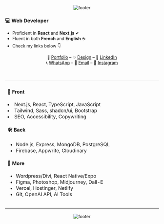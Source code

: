   <div align="center">
      <img src="https://s1.ezgif.com/tmp/ezgif-1-955a677285.gif" alt="footer">
</div>

### 💻 Web Developer
- Proficient in **React** and **Next.js** ✔
- Fluent in both **French** and **English** ☕
- Check my links below 👇

<div  align="center">
    📌 <a href="https://devfrank.vercel.app">Portfolio</a> – 
    ✨ <a href="https://drive.google.com/drive/folders/1_jEA6j9e31_xdi-JC7eDePDzfVrCYlEe">Design</a> – 
    👔 <a href="https://www.linkedin.com/in/frankdev">LinkedIn</a> <br/> 
    📞 <a href="https://api.whatsapp.com/send?phone=33779134587">WhatsApp</a> – 
    📧 <a href="mailto:franck.vukelic@gmail.com">Email</a> – 
    💬 <a href="https://ig.me/m/frank.vkh">Instagram</a>
    
    
</div><br/><br/>

  <table>
      <td>
        <h4>🎨 Front</h4>
         <li>Next.js, React, TypeScript, JavaScript</li>
         <li>Tailwind, Sass, shadcn/ui, Bootstrap</li>
         <li>SEO, Accessibility, Copywriting</li>
        </ul>
        <h4>🛠 Back</h4>
        <ul>
          <li>Node.js, Express, MongoDB, PostgreSQL</li>
          <li>Firebase, Appwrite, Cloudinary</li>
        </ul>
        <h4>📁 More</h4>
        <ul>
          <li>Wordpress/Divi, React Native/Expo</li>
          <li>Figma, Photoshop, Midjourney, Dall-E</li>
          <li>Vercel, Hostinger, Netlify</li>
          <li>Git, OpenAI API, AI Tools</li>
        </ul>
      <ul><img src="https://upload.wikimedia.org/wikipedia/commons/thumb/8/89/HD_transparent_picture.png/800px-HD_transparent_picture.png" style="width: 600px; height:1px"/></ul>
               </div>
      </td>
         <td>
        <img src="https://i.postimg.cc/c4MqwFYr/gokudev.png"/>
      </td>
  </table>

  <div align="center">
      <img src="https://s1.ezgif.com/tmp/ezgif-1-dd2ce6ba9d.gif" alt="footer">
</div>

